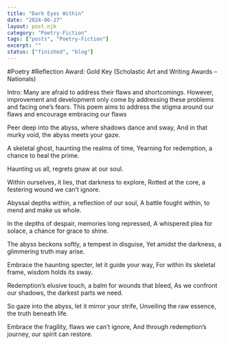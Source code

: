 ```yaml
---
title: "Dark Eyes Within"
date: "2024-06-27"
layout: post.njk
category: "Poetry-Fiction"
tags: ["posts", "Poetry-Fiction"]
excerpt: ""
status: ["finished", "blog"]
---
```


#Poetry #Reflection 
Award: Gold Key (Scholastic Art and Writing Awards – Nationals)  
  
Intro: Many are afraid to address their flaws and shortcomings. However, improvement and development only come by addressing these problems and facing one’s fears. This poem aims to address the stigma around our flaws and encourage embracing our flaws


Peer deep into the abyss, where shadows dance and sway,
And in that murky void, the abyss meets your gaze.

A skeletal ghost, haunting the realms of time,
Yearning for redemption, a chance to heal the prime.

Haunting us all, regrets gnaw at our soul.

Within ourselves, it lies, that darkness to explore,
Rotted at the core, a festering wound we can’t ignore.

Abyssal depths within, a reflection of our soul,
A battle fought within, to mend and make us whole.

In the depths of despair, memories long repressed,
A whispered plea for solace, a chance for grace to shine.

The abyss beckons softly, a tempest in disguise,
Yet amidst the darkness, a glimmering truth may arise.

Embrace the haunting specter, let it guide your way,
For within its skeletal frame, wisdom holds its sway.

Redemption’s elusive touch, a balm for wounds that bleed,
As we confront our shadows, the darkest parts we need.

So gaze into the abyss, let it mirror your strife,
Unveiling the raw essence, the truth beneath life.

Embrace the fragility, flaws we can’t ignore,
And through redemption’s journey, our spirit can restore.